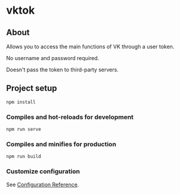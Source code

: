 # vktok

## About
Allows you to access the main functions of VK through a user token.

No username and password required.

Doesn't pass the token to third-party servers.

## Project setup
```
npm install
```

### Compiles and hot-reloads for development
```
npm run serve
```

### Compiles and minifies for production
```
npm run build
```

### Customize configuration
See [Configuration Reference](https://cli.vuejs.org/config/).
